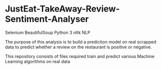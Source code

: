 # JustEat-TakeAway-Review-Sentiment-Analyser

Selenium BeautifulSoup Python 3 nltk NLP

The purpose of this analysis is to build a prediction model on real scrapped data to predict whether a review on the restaurant is positive or negative. 

This repository consists of files required train and predict various Machine Learning algorithms on real data
